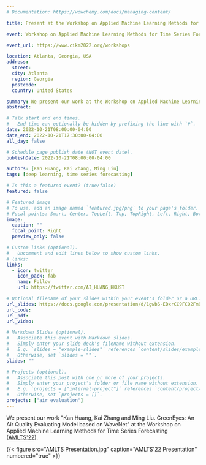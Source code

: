 ```yaml
---
# Documentation: https://wowchemy.com/docs/managing-content/

title: Present at the Workshop on Applied Machine Learning Methods for Time Series Forecasting

event: Workshop on Applied Machine Learning Methods for Time Series Forecasting (AMLTS), co-located with the 31st ACM International Conference on Information and Knowledge Management (CIKM), October 17-21, 2022, Atlanta, USA

event_url: https://www.cikm2022.org/workshops

location: Atlanta, Georgia, USA
address:
  street:
  city: Atlanta
  region: Georgia
  postcode:
  country: United States

summary: We present our work at the Workshop on Applied Machine Learning Methods for Time Series Forecasting
abstract:

# Talk start and end times.
#   End time can optionally be hidden by prefixing the line with `#`.
date: 2022-10-21T08:00:00-04:00
date_end: 2022-10-21T17:30:00-04:00
all_day: false

# Schedule page publish date (NOT event date).
publishDate: 2022-10-21T08:00:00-04:00

authors: [Kan Huang, Kai Zhang, Ming Liu]
tags: [deep learning, time series forecasting]

# Is this a featured event? (true/false)
featured: false

# Featured image
# To use, add an image named `featured.jpg/png` to your page's folder.
# Focal points: Smart, Center, TopLeft, Top, TopRight, Left, Right, BottomLeft, Bottom, BottomRight.
image:
  caption: ""
  focal_point: Right
  preview_only: false

# Custom links (optional).
#   Uncomment and edit lines below to show custom links.
# links:
links:
  - icon: twitter
    icon_pack: fab
    name: Follow
    url: https://twitter.com/AI_HUANG_HKUST

# Optional filename of your slides within your event's folder or a URL.
url_slides: https://docs.google.com/presentation/d/1gwbS-EDxrCC9FCO2FmBuyPWK47VeNRpZ/edit?usp=share_link&ouid=115182618927559529877&rtpof=true&sd=true
url_code:
url_pdf:
url_video:

# Markdown Slides (optional).
#   Associate this event with Markdown slides.
#   Simply enter your slide deck's filename without extension.
#   E.g. `slides = "example-slides"` references `content/slides/example-slides.md`.
#   Otherwise, set `slides = ""`.
slides: ""

# Projects (optional).
#   Associate this post with one or more of your projects.
#   Simply enter your project's folder or file name without extension.
#   E.g. `projects = ["internal-project"]` references `content/project/deep-learning/index.md`.
#   Otherwise, set `projects = []`.
projects: ["air evaluation"]
---
```


We present our work "Kan Huang, Kai Zhang and Ming Liu. GreenEyes: An Air Quality Evaluating Model based on WaveNet" at the Workshop on Applied Machine Learning Methods for Time Series Forecasting ([AMLTS'22](https://www.cikm2022.org/workshops)).

{{< figure src="AMLTS Presentation.jpg" caption="AMLTS'22 Presentation" numbered="true" >}}
